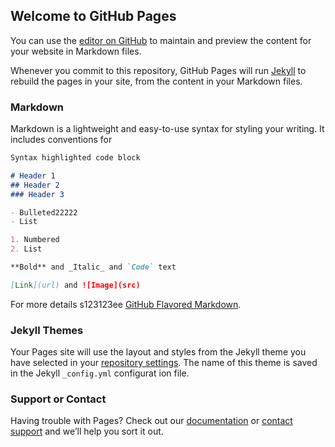 ## Welcome to GitHub Pages

You can use the [editor on GitHub](https://github.com/Kaian/jprt-test/edit/master/README.md) to maintain and preview the content for your website in Markdown files.

Whenever you commit to this repository, GitHub Pages will run [Jekyll](https://jekyllrb.com/) to rebuild the pages in your site, from the content in your Markdown files.

### Markdown

Markdown is a lightweight and easy-to-use syntax for styling your writing. It includes conventions for

```markdown
Syntax highlighted code block

# Header 1
## Header 2
### Header 3

- Bulleted22222
- List

1. Numbered
2. List

**Bold** and _Italic_ and `Code` text

[Link](url) and ![Image](src)
```

For more details s123123ee [GitHub Flavored Markdown](https://guides.github.com/features/mastering-markdown/).

### Jekyll Themes

Your Pages site will use the layout and styles from the Jekyll theme you have selected in your [repository settings](https://github.com/Kaian/jprt-test/settings). The name of this theme is saved in the Jekyll `_config.yml` configurat ion file.

### Support or Contact

Having trouble with Pages? Check out our [documentation](https://help.github.com/categories/github-pages-basics/) or [contact support](https://github.com/contact) and we’ll help you sort it out.

